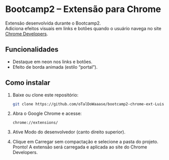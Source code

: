# Bootcamp2 – Extensão para Chrome

Extensão desenvolvida durante o Bootcamp2.  
Adiciona efeitos visuais em links e botões quando o usuário navega no site [Chrome Developers](https://developer.chrome.com/).

## Funcionalidades
- Destaque em neon nos links e botões.
- Efeito de borda animada (estilo “portal”).

## Como instalar
1. Baixe ou clone este repositório:
   ```bash
   git clone https://github.com/oTalDoWaaase/bootcamp2-chrome-ext-Luis.git
2. Abra o Google Chrome e acesse:

   `chrome://extensions/`
3. Ative Modo do desenvolvedor (canto direito superior).
4. Clique em Carregar sem compactação e selecione a pasta do projeto.
Pronto! A extensão será carregada e aplicada ao site do Chrome Developers.

